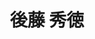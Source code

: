 ---
title: "後藤 秀徳"
draft: false

# Job rank 職階
rank: "准教授" # 教授 | 准教授 | 助教 | ...

# Sort oorder
weight: 2

# Laboratory group
la_group: "界面化学" # 分子化学 | 物質化学 | 反応化学 | 界面化学

# Laboratory
laboratory:
  id: interface
  name: 界面化学研究室


# ページ上部の背景画像。
# 独自で設定する場合は、exampleSite/images/faculty フォルダーに写真ファイルを入れ、
# 以下にそのパスを指定して下さい。横1000ピクセル程度の解像度を推奨。
# 例: bg_image: "images/faculty/koga_banner.jpg"
bg_image: "images/banner/bg1.jpg"

# 100文字程度の説明文。ページ上部に表示されます。
description : "グラフェン等、原子層物質の電子物性の研究"

# portrait写真。横400ピクセル程度の解像度を推奨。
image: "images/faculty/goto.jpg"

# 研究分野。3つ以上増やしても構いません。
interest: ["電子物性", "低温測定", "メゾスコピック系"]

# 業績。Reserchmapや科研費情報なども適宜追加して下さい。
# 業績が[]となっている人は、他の方のachievements欄を参考に記入して下さい。
achievements:
- icon: ti-id-badge
  link: https://researcherid.com/rid/C-2102-2015
  name: ResearcherID C-2102-2015
- icon: ti-id-badge
  link: https://orcid.org/0000-0003-1696-7630
  name: ORCID 0000-0003-1696-7630


# 連絡先。SNSも追加できます。
contact:
- icon: ti-email
  link: mailto:hgoto@okayama-u.ac.jp
  name: hgoto@okayama-u.ac.jp
- icon: ti-mobile
  link: tel:086-251-7797
  name: 086-251-7797


- name : "界面化学研究室 ウェブサイト"
  icon : "ti-world" # icon pack : https://themify.me/themify-icons
  link : "http://interfa.rlss.okayama-u.ac.jp/homejpn.html"

- name : "700-8530 岡山県岡山市津島中3－1－1 基礎研309室"
  icon : "ti-location-pin" # icon pack : https://themify.me/themify-icons
  link : "#"

# type
type: "faculty"

# 下の"---"以下に、個人の紹介文をMarkdown書式で書きこんで下さい。
---